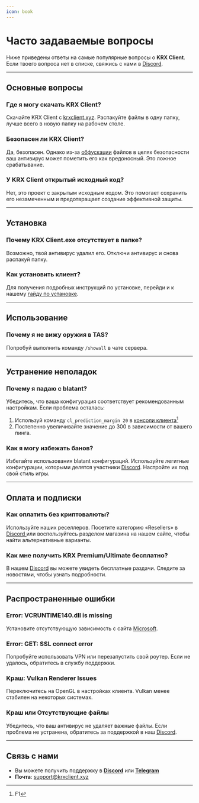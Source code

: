```yaml
---
icon: book
---
```


# Часто задаваемые вопросы

Ниже приведены ответы на самые популярные вопросы о **KRX Client**. Если твоего вопроса нет в списке, свяжись с нами в [Discord](https://discord.gg/MwzsHadQAe).

***

## Основные вопросы

### **Где я могу скачать KRX Client?**

Скачайте KRX Client с [krxclient.xyz](https://krxclient.xyz). Распакуйте файлы в одну папку, лучше всего в новую папку на рабочем столе.

### **Безопасен ли KRX Client?**

Да, безопасен. Однако из-за [обфускации](https://wikipedia.org/wiki/Obfuscation) файлов в целях безопасности ваш антивирус может пометить его как вредоносный. Это ложное срабатывание.

### **У KRX Client открытый исходный код?**

Нет, это проект с закрытым исходным кодом. Это помогает сохранить его незамеченным и предотвращает создание эффективной защиты.

***

## Установка

### **Почему KRX Client.exe отсутствует в папке?**

Возможно, твой антивирус удалил его. Отключи антивирус и снова распакуй папку.

### **Как установить клиент?**

Для получения подробных инструкций по установке, перейди и  к нашему [гайду по установке](getting-started/installation.md).

***

## Использование

### Почему я не вижу оружия в TAS?

Попробуй выполнить команду `/showall` в чате сервера.

***

## Устранение неполадок

### Почему я падаю с blatant?

Убедитесь, что ваша конфигурация соответствует рекомендованным настройкам. Если проблема осталась:

1. Используй команду `cl_prediction_margin 20` в [консоли клиента](#user-content-fn-1)[^1]
2. Постепенно увеличивайте значение до 300 в зависимости от вашего пинга.

### **Как я могу избежать банов?**

Избегайте использования blatant  конфигураций. Используйте легитные конфигурации, которыми делятся участники [Discord](https://discord.gg/MwzsHadQAe). Настройте их под свой стиль игры.

***

## Оплата и подписки

### Как оплатить без криптовалюты?

Используйте наших реселлеров. Посетите категорию «Resellers» в [Discord ](https://discord.gg/MwzsHadQAe)или воспользуйтесь разделом магазина на нашем сайте, чтобы найти альтернативные варианты.

### **Как мне получить KRX Premium/Ultimate бесплатно?**

В нашем [Discord](https://discord.gg/MwzsHadQAe) вы можете увидеть бесплатные раздачи. Следите за новостями, чтобы узнать подробности.

***

## Распространенные ошибки

### **Error: VCRUNTIME140.dll is missing**

Установите отсутствующую зависимость с сайта [Microsoft](https://aka.ms/vs/17/release/vc_redist.x64.exe).

### **Error: GET: SSL connect error**

Попробуйте использовать VPN или перезапустить свой роутер. Если не удалось, обратитесь в службу поддержки.

### **Краш: Vulkan Renderer Issues**

Переключитесь на OpenGL в настройках клиента. Vulkan менее стабилен на некоторых системах.

### **Краш или** Отсутствующие файлы

Убедитесь, что ваш антивирус не удаляет важные файлы. Если проблема не устранена, обратитесь за поддержкой в наш [Discord](https://discord.gg/MwzsHadQAe).

***

## Связь с нами

* Вы можете получить поддержку в [**Discord**](https://discord.gg/MwzsHadQAe) или [**Telegram**](https://t.me/joinchat/4sp4Mduuf0RiZGM0)
* **Почта**: support@krxclient.xyz

[^1]: F1
